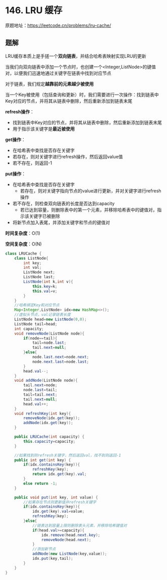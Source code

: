 # 146. LRU 缓存
原题地址：https://leetcode.cn/problems/lru-cache/

## 题解
LRU缓存本质上是手搓一个**双向链表**，并结合哈希表映射实现LRU的更新

当我们向双向链表中添加一个节点时，也创建一个<Integer,ListNode>的键值对，以便我们迅速地通过关键字在链表中找到对应节点

对于链表，我们规定**越靠前的元素越少被使用**

当一个Key被使用（包括查询和更新）时，我们需要进行一次操作：找到链表中Key对应的节点，并将其从链表中删除，然后重新添加到链表末尾

**refresh操作**：
- 找到链表中Key对应的节点，并将其从链表中删除，然后重新添加到链表末尾
- 用于指示该关键字是**最近被使用**

**get操作**：
- 在哈希表中查找是否存在关键字
- 若存在，则对关键字进行refresh操作，然后返回value值
- 若不存在，则返回-1

**put操作**：
- 在哈希表中查找是否存在关键字
    - 若存在，则对关键字指向节点的value进行更新，并对关键字进行refresh操作
- 若不存在，则检查双向链表的长度是否达到capacity
    - 若已达到容量，则删除表中的第一个元素，并移除哈希表中的键值对，指示该关键字已被删除
- 将新节点加入表尾，并添加关键字和节点的键值对

**时间复杂度**：O(1)

**空间复杂度**：O(N)

```java
class LRUCache {
    class ListNode{
        int key;
        int val;
        ListNode next;
        ListNode last;
        ListNode(int k,int v){
            this.key=k;
            this.val=v;
        }
    }
    //哈希绑定Key和对应节点
    Map<Integer,ListNode> idx=new HashMap<>();
    //虚拟头节点，val记录链表长度
    ListNode head=new ListNode(0,0);
    ListNode tail=head;
    int capacity;
    void removeNode(ListNode node){
        if(node==tail){
            tail=node.last;
            tail.next=null;
        }else{
            node.last.next=node.next;
            node.next.last=node.last;
        }
        head.val--;
    }
    void addNode(ListNode node){
        tail.next=node;
        node.last=tail;
        tail=tail.next;
        tail.next=null;
        head.val++;
    }
    void refreshKey(int key){
        removeNode(idx.get(key));
        addNode(idx.get(key));
    }

    public LRUCache(int capacity) {
        this.capacity=capacity;
    }

    //如果找到则refresh关键字，然后返回val，找不到则返回-1
    public int get(int key) {
        if(idx.containsKey(key)){
            refreshKey(key);
            return idx.get(key).val;
        }
        else return -1;
    }

    public void put(int key, int value) {
        //如果存在节点则更新值并refresh关键字
        if(idx.containsKey(key)){
            idx.get(key).val=value;
            refreshKey(key);
        }else{
            //链表达到容量上限则删除表头元素，并移除哈希键值对
            if(head.val>=capacity){
                idx.remove(head.next.key);
                removeNode(head.next);
            }
            //添加新节点
            addNode(new ListNode(key,value));
            idx.put(key,tail);
        }
    }
}
```

